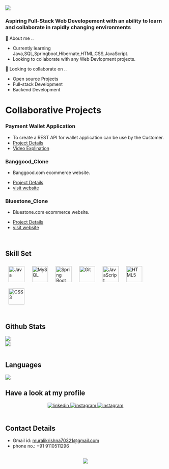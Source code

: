 
<img src="https://readme-typing-svg.herokuapp.com?font=Architects+Daughter&amp;color=FF7722&amp;size=20&amp;lines=Hey!+It's+Murali+krishna!;Learning+Web+Development...;" style="max-width: 100%;">
 
 ### Aspiring Full-Stack Web Developement with an ability to learn and collaborate in rapidly changing environments
 
 
  💬 About me ..<br>
<ul>
  <li> Currently learning Java,SQL,Springboot,Hibernate,HTML,CSS,JavaScript.</li>
  <li> Looking to collaborate with any Web Devlopment projects.</li>
</ul>
👯 Looking to collaborate on ..
<ul>
  <li>Open source Projects</li>
  <li>Full-stack Development</li>
  <li>Backend Development</li>
</ul>



# Collaborative Projects

### Payment Wallet Application


- To create a REST API for wallet application can be use by the Customer.
- [Project Details](https://github.com/codeirax/wallet-project#README.md)
- [Video Explination](https://drive.google.com/file/d/18JMY2m63XwjssHtI4--j7lPvI7NkjalW/view?usp=sharing)



### Banggood_Clone


- Banggood.com ecommerce website.
<!-- ![](https://github.com/purimetlamuralikrishna/banggood.in-clone/blob/master/images/screenshots/Homepage.png) -->
- [Project Details](https://github.com/purimetlamuralikrishna/banggood.in-clone/blob/master/README.md)
- [visit website]( https://purimetlamuralikrishna.github.io/banggood.in-clone/)


### Bluestone_Clone
- Bluestone.com ecommerce website.
<!-- ![Screenshot (72)](https://user-images.githubusercontent.com/86877385/161432456-f30dc49f-558b-4e64-a768-89b064dd73d7.png) -->
- [Project Details](https://github.com/purimetlamuralikrishna/Blue-stone-clone/blob/master/README.md)
- [visit website](https://bluestoneclone.netlify.app/)
   
  

<br/>  


## Skill Set  


<div>  
 
<img style="margin: 10px" src="https://profilinator.rishav.dev/skills-assets/java-original-wordmark.svg" alt="Java" height="50" />  
<img style="margin: 10px" src="https://profilinator.rishav.dev/skills-assets/mysql-original-wordmark.svg" alt="MySQL" height="50" /> 
<img style="margin: 10px" src="https://profilinator.rishav.dev/skills-assets/springio-icon.svg" alt="Spring Boot" height="50" /> 
<img style="margin: 10px" src="https://profilinator.rishav.dev/skills-assets/git-scm-icon.svg" alt="Git" height="50" /> 
<img style="margin: 10px" src="https://profilinator.rishav.dev/skills-assets/javascript-original.svg" alt="JavaScript" height="50" />  
<img style="margin: 10px" src="https://profilinator.rishav.dev/skills-assets/html5-original-wordmark.svg" alt="HTML5" height="50" />  
<img style="margin: 10px" src="https://profilinator.rishav.dev/skills-assets/css3-original-wordmark.svg" alt="CSS3" height="50" />

</div>

<br/>
 



## Github Stats  
<div><img src="https://github-readme-stats.vercel.app/api?username=purimetlamuralikrishna&theme=highcontrast&show_icons=true&count_private=true" align="center" /></div> 
<div>
<img src="https://activity-graph.herokuapp.com/graph?username=purimetlamuralikrishna&theme=xcode">
</div>
</br>

## Languages
<div>
     <img src = "https://github-readme-stats.vercel.app/api/top-langs/?username=purimetlamuralikrishna&theme&layout=compact" />
</div>


## Have a look at my profile  
<div align="center">
<a href="https://linkedin.com/in/https://www.linkedin.com/in/murali-krishna-purimetla/" target="_blank">
<img src=https://img.shields.io/badge/linkedin-%231E77B5.svg?&style=for-the-badge&logo=linkedin&logoColor=white alt=linkedin style="margin-bottom: 5px;" />
</a>
<a href="https://instagram.com/murali70321" target="_blank">
<img src=https://img.shields.io/badge/instagram-%23000000.svg?&style=for-the-badge&logo=instagram&logoColor=white alt=instagram style="margin-bottom: 5px;" />
</a> 
<a href="https://muralikrishnaportfolio.netlify.app" target="_blank">
<img src=https://img.shields.io/badge/Portfolio-%23k0254652.svg?&style=for-the-badge&logo=instagram&logoColor=white alt=instagram style="margin-bottom: 5px;" />
</a> 
</div> 

</br>

## Contact Details

- Gmail id:  muralikrishna70321@gmail.com
- phone no.: +91 9110511296

 

  

<br/>  

<div align="center">
<img src="https://komarev.com/ghpvc/?username=purimetlamuralikrishna&&style=flat-square" align="center" />
</div>  
  

<br/>  
